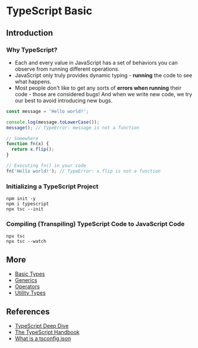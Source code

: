 # TypeScript Basic

## Introduction

### Why TypeScript?

- Each and every value in JavaScript has a set of behaviors you can observe from running different operations.
- JavaScript only truly provides dynamic typing - **running** the code to see what happens.
- Most people don't like to get any sorts of **errors when running** their code - those are considered bugs! And when we write new code, we try our best to avoid introducing new bugs.

```js
const message = 'Hello world!';

console.log(message.toLowerCase());
message(); // TypeError: message is not a function
```

```js
// Somewhere
function fn(x) {
  return x.flip();
}

// Executing fn() in your code
fn('Hello world!'); // TypeError: x.flip is not a function
```

### Initializing a TypeScript Project

```
npm init -y
npm i typescript
npx tsc --init
```

### Compiling (Transpiling) TypeScript Code to JavaScript Code

```
npx tsc
npx tsc --watch
```

## More

- [Basic Types](./1_basic_types.md)
- [Generics](./2_generics.md)
- [Operators](./3_operators.md)
- [Utility Types](./4_utility_types.md)

## References

- [TypeScript Deep Dive](https://basarat.gitbook.io/typescript/)
- [The TypeScript Handbook](https://www.typescriptlang.org/docs/handbook/intro.html)
- [What is a tsconfig.json](https://www.typescriptlang.org/docs/handbook/tsconfig-json.html)
